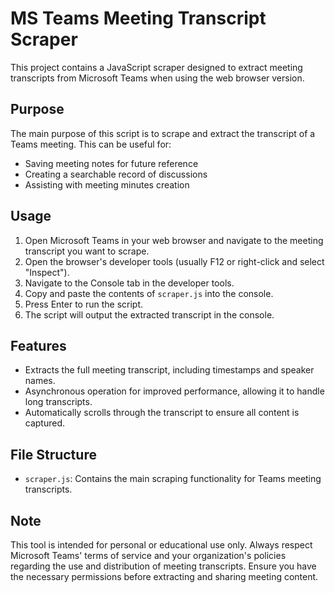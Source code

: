 # MS Teams Meeting Transcript Scraper

This project contains a JavaScript scraper designed to extract meeting transcripts from Microsoft Teams when using the web browser version.

## Purpose

The main purpose of this script is to scrape and extract the transcript of a Teams meeting. This can be useful for:
- Saving meeting notes for future reference
- Creating a searchable record of discussions
- Assisting with meeting minutes creation

## Usage

1. Open Microsoft Teams in your web browser and navigate to the meeting transcript you want to scrape.
2. Open the browser's developer tools (usually F12 or right-click and select "Inspect").
3. Navigate to the Console tab in the developer tools.
4. Copy and paste the contents of `scraper.js` into the console.
5. Press Enter to run the script.
6. The script will output the extracted transcript in the console.

## Features

- Extracts the full meeting transcript, including timestamps and speaker names.
- Asynchronous operation for improved performance, allowing it to handle long transcripts.
- Automatically scrolls through the transcript to ensure all content is captured.

## File Structure

- `scraper.js`: Contains the main scraping functionality for Teams meeting transcripts.

## Note

This tool is intended for personal or educational use only. Always respect Microsoft Teams' terms of service and your organization's policies regarding the use and distribution of meeting transcripts. Ensure you have the necessary permissions before extracting and sharing meeting content.
